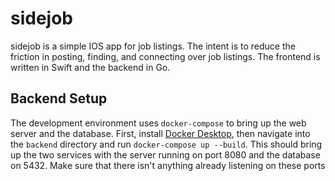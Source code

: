 # sidejob

sidejob is a simple IOS app for job listings. The intent is to reduce the
friction in posting, finding, and connecting over job listings. The frontend
is written in Swift and the backend in Go.

## Backend Setup

The development environment uses `docker-compose` to bring up the web server
and the database. First, install [Docker Desktop](https://www.docker.com/products/docker-desktop/), then navigate into the
`backend` directory and run `docker-compose up --build`. This should bring up the
two services with the server running on port 8080 and the database on 5432.
Make sure that there isn't anything already listening on these ports
